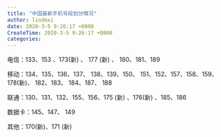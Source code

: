 ```yaml
---
title: "中国最新手机号段划分情况"
author: lindexi
date: 2020-3-5 9:26:17 +0800
CreateTime: 2020-3-5 9:26:17 +0800
categories: 
---
```



<!--more-->


<!-- csdn -->

电信：133、153 、173(新) 、 177 (新) 、 180、181、189

移动：134、135、136、137、 138、139、150、 151、152、157、158、159、 178(新)、 182、183、 184、187、 188

联通：130、131、132、155、156、175 (新) 、176(新) 、185、186

数据卡：145、147、 149

其他：170(新)、171 (新)
